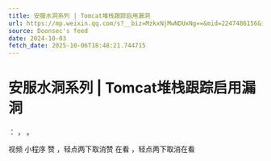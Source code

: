 ```yaml
---
title: 安服水洞系列 | Tomcat堆栈跟踪启用漏洞
url: https://mp.weixin.qq.com/s?__biz=MzkxNjMwNDUxNg==&mid=2247486156&idx=1&sn=870a429389f89f3f1418b35f47001465
source: Doonsec's feed
date: 2024-10-03
fetch_date: 2025-10-06T18:48:21.744715
---
```


# 安服水洞系列 | Tomcat堆栈跟踪启用漏洞

：
，
。

视频
小程序
赞
，轻点两下取消赞
在看
，轻点两下取消在看